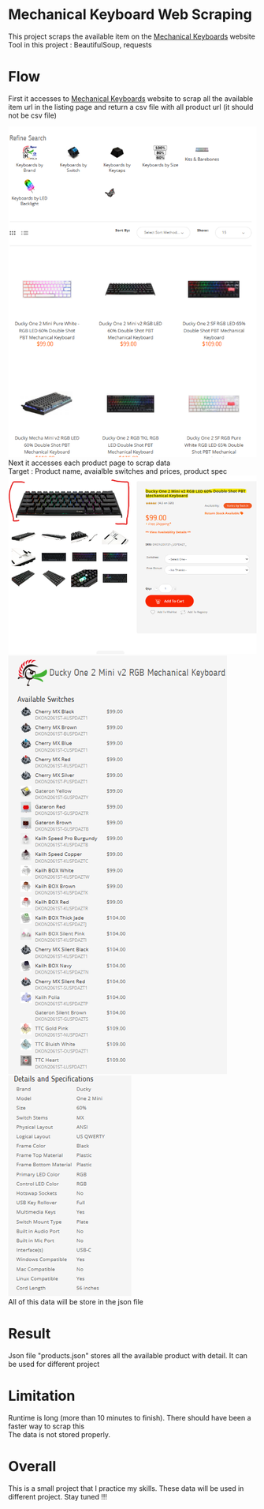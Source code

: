 # Mechanical Keyboard Web Scraping

This project scraps the available item on the [Mechanical Keyboards](https://mechanicalkeyboards.com/shop/index.php?l=product_list&c=1) website <br>
Tool in this project : BeautifulSoup, requests <br>

# Flow
First it accesses to [Mechanical Keyboards](https://mechanicalkeyboards.com/shop/index.php?l=product_list&c=1) website to scrap all the available item url in the listing page and return a csv file with all product url (it should not be csv file) <br>

![Lisiting Page](img/listing_page.png)
<br>
Next it accesses each product page to scrap data<br>
Target : Product name, avaialble switches and prices, product spec<br>
![Product name](img/product_page_1.png)<br>
![Product name](img/product_page_2.png)<br>
![Product name](img/product_page_3.png)<br>
All of this data will be store in the json file <br>

# Result
Json file "products.json" stores all the available product with detail. It can be used for different project<br>

# Limitation
Runtime is long (more than 10 minutes to finish). There should have been a faster way to scrap this<br>
The data is not stored properly.

# Overall
This is a small project that I practice my skills. These data will be used in different project. Stay tuned !!!<br>

